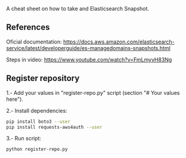 
A cheat sheet on how to take and Elasticsearch Snapshot.

## References
Oficial documentation: https://docs.aws.amazon.com/elasticsearch-service/latest/developerguide/es-managedomains-snapshots.html

Steps in video: https://www.youtube.com/watch?v=FmLmyvH83Ng

## Register repository
1.- Add your values in "register-repo.py" script (section "# Your values here").

2.- Install dependencies:
```sh
pip install boto3 --user
pip install requests-aws4auth --user
``` 

3.- Run script:
```sh
python register-repo.py
```
